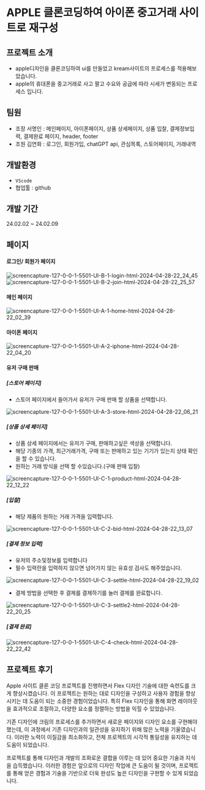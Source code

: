 # APPLE 클론코딩하여 아이폰 중고거래 사이트로 재구성

## 프로젝트 소개
- apple디자인을 클론코딩하여 ui를 만들었고 kream사이트의 프로세스를 적용해보았습니다.
- apple의 휴대폰을 중고거래로 사고 팔고 수요와 공급에 따라 시세가 변동되는 프로세스 입니다.

## 팀원
- 조장 서명인 : 메인페이지, 아이폰페이지, 상품 상세페이지, 상품 입찰, 결제정보입력, 결제완료 페이지, header, footer
- 조원 김연화 : 로그인, 회원가입, chatGPT api, 관심목록, 스토어페이지, 거래내역

## 개발환경
- `VScode`
- 협업툴 : github


## 개발 기간
24.02.02 ~ 24.02.09

## 페이지
#### 로그인/ 회원가 페이지

![screencapture-127-0-0-1-5501-UI-B-1-login-html-2024-04-28-22_24_45](https://github.com/westco2/APPLE/assets/148563632/e97a0fb6-be72-43f5-aa5b-09503d120b41)
![screencapture-127-0-0-1-5501-UI-B-2-join-html-2024-04-28-22_25_57](https://github.com/westco2/APPLE/assets/148563632/077bf7bf-1665-46a8-884c-67907d7815ae)


#### 메인 페이지

![screencapture-127-0-0-1-5501-UI-A-1-home-html-2024-04-28-22_02_39](https://github.com/westco2/APPLE/assets/148563632/a98cfac9-e022-46ba-b0dc-fe94647537b1)

#### 아이폰 페이지

![screencapture-127-0-0-1-5501-UI-A-2-iphone-html-2024-04-28-22_04_20](https://github.com/westco2/APPLE/assets/148563632/7203c935-7442-44b2-b661-c1cab16f39f4)

#### 유저 구매 판매

##### [스토어 페이지]
- 스토어 페이지에서 들어가서 유저가 구매 판매 할 상품을 선택합니다.

![screencapture-127-0-0-1-5501-UI-A-3-store-html-2024-04-28-22_06_21](https://github.com/westco2/APPLE/assets/148563632/eb71ba0c-8ea5-45e7-8063-7b31cc7c0854)


##### [상품 상세 페이지]
- 상품 상세 페이지에서는 유저가 구매, 판매하고싶은 색상을 선택합니다.
- 해당 기종의 가격, 최근거래가격, 구매 또는 판매하고 있는 기기가 있는지 상태 확인을 할 수 있습니다.
- 원하는 거래 방식을 선택 할 수있습니다.(구매 판매 입찰)

![screencapture-127-0-0-1-5501-UI-C-1-product-html-2024-04-28-22_12_22](https://github.com/westco2/APPLE/assets/148563632/1cde1016-f69a-4f5b-9c5a-35af1377efac)

##### [입찰]
- 해당 제품의 원하는 거래 가격을 입력합니다.

![screencapture-127-0-0-1-5501-UI-C-2-bid-html-2024-04-28-22_13_07](https://github.com/westco2/APPLE/assets/148563632/480922f0-0184-4ff6-82b9-763e255cf52f)

##### [결제 정보 입력] 
- 유저의 주소및정보를 입력합니다
- 필수 입력란을 입력하지 않으면 넘어가지 않는 유효성 검사도 해주었습니다.

![screencapture-127-0-0-1-5501-UI-C-3-settle-html-2024-04-28-22_19_02](https://github.com/westco2/APPLE/assets/148563632/4c04080f-d96e-4d4a-9742-591ecf8f3f8a)

- 결제 방법을 선택한 후 결제를 결제하기를 눌러 결제를 완료합니다.

![screencapture-127-0-0-1-5501-UI-C-3-settle2-html-2024-04-28-22_20_25](https://github.com/westco2/APPLE/assets/148563632/49d4c299-3357-4d13-ab72-530b5d337f7a)

##### [결제 완료]

![screencapture-127-0-0-1-5501-UI-C-4-check-html-2024-04-28-22_22_42](https://github.com/westco2/APPLE/assets/148563632/b356c282-1b47-4889-a894-52fa62a26913)

## 프로젝트 후기 

Apple 사이트 클론 코딩 프로젝트를 진행하면서 Flex 디자인 기술에 대한 숙련도를 크게 향상시켰습니다. 이 프로젝트는 원하는 대로 디자인을 구성하고 사용자 경험을 향상시키는 데 도움이 되는 소중한 경험이었습니다. 특히 Flex 디자인을 통해 화면 레이아웃을 효과적으로 조절하고, 다양한 요소를 정렬하는 방법을 익힐 수 있었습니다.

기존 디자인에 크림의 프로세스를 추가하면서 새로운 페이지와 디자인 요소를 구현해야 했는데, 이 과정에서 기존 디자인과의 일관성을 유지하기 위해 많은 노력을 기울였습니다. 이러한 노력이 이질감을 최소화하고, 전체 프로젝트의 시각적 통일성을 유지하는 데 도움이 되었습니다.

프로젝트를 통해 디자인과 개발의 조화로운 결합을 이루는 데 있어 중요한 기술과 지식을 습득했습니다. 이러한 경험은 앞으로의 디자인 작업에 큰 도움이 될 것이며, 프로젝트를 통해 얻은 경험과 기술을 기반으로 더욱 완성도 높은 디자인을 구현할 수 있게 되었습니다.







